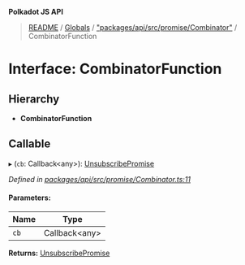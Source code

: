 **Polkadot JS API**

> [README](../README.md) / [Globals](../globals.md) / ["packages/api/src/promise/Combinator"](../modules/_packages_api_src_promise_combinator_.md) / CombinatorFunction

# Interface: CombinatorFunction

## Hierarchy

* **CombinatorFunction**

## Callable

▸ (`cb`: Callback\<any>): [UnsubscribePromise](../modules/_packages_api_src_types_base_.md#unsubscribepromise)

*Defined in [packages/api/src/promise/Combinator.ts:11](https://github.com/polkadot-js/api/blob/19d6165bd/packages/api/src/promise/Combinator.ts#L11)*

#### Parameters:

Name | Type |
------ | ------ |
`cb` | Callback\<any> |

**Returns:** [UnsubscribePromise](../modules/_packages_api_src_types_base_.md#unsubscribepromise)
